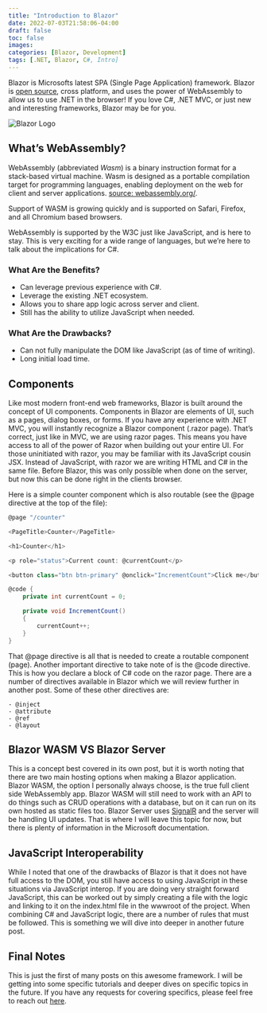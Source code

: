 ```yaml
---
title: "Introduction to Blazor"
date: 2022-07-03T21:58:06-04:00
draft: false
toc: false
images:
categories: [Blazor, Development]
tags: [.NET, Blazor, C#, Intro]
---
```


Blazor is Microsofts latest SPA (Single Page Application) framework. Blazor is [open source](<[https://github.com/dotnet/aspnetcore/tree/main/src/Components](https://github.com/dotnet/aspnetcore/tree/main/src/Components)>), cross platform, and uses the power of WebAssembly to allow us to use .NET in the browser! If you love C#, .NET MVC, or just new and interesting frameworks, Blazor may be for you.

![Blazor Logo](/img/blazor.jpg)

## What’s WebAssembly?

WebAssembly (abbreviated *Wasm*) is a binary instruction format for a stack-based virtual machine. Wasm is designed as a portable compilation target for programming languages, enabling deployment on the web for client and server applications. [source: webassembly.org/](<[https://webassembly.org/](https://webassembly.org/)>).

Support of WASM is growing quickly and is supported on Safari, Firefox, and all Chromium based browsers.

WebAssembly is supported by the W3C just like JavaScript, and is here to stay. This is very exciting for a wide range of languages, but we’re here to talk about the implications for C#.

### What Are the Benefits?

- Can leverage previous experience with C#.
- Leverage the existing .NET ecosystem.
- Allows you to share app logic across server and client.
- Still has the ability to utilize JavaScript when needed.

### What Are the Drawbacks?

- Can not fully manipulate the DOM like JavaScript (as of time of writing).
- Long initial load time.

## Components

Like most modern front-end web frameworks, Blazor is built around the concept of UI components. Components in Blazor are elements of UI, such as a pages, dialog boxes, or forms. If you have any experience with .NET MVC, you will instantly recognize a Blazor component (.razor page). That’s correct, just like in MVC, we are using razor pages. This means you have access to all of the power of Razor when building out your entire UI. For those uninitiated with razor, you may be familiar with its JavaScript cousin JSX. Instead of JavaScript, with razor we are writing HTML and C# in the same file. Before Blazor, this was only possible when done on the server, but now this can be done right in the clients browser.

Here is a simple counter component which is also routable (see the @page directive at the top of the file):

```C#
@page "/counter"

<PageTitle>Counter</PageTitle>

<h1>Counter</h1>

<p role="status">Current count: @currentCount</p>

<button class="btn btn-primary" @onclick="IncrementCount">Click me</button>

@code {
    private int currentCount = 0;

    private void IncrementCount()
    {
        currentCount++;
    }
}
```

That @page directive is all that is needed to create a routable component (page). Another important directive to take note of is the @code directive. This is how you declare a block of C# code on the razor page. There are a number of directives available in Blazor which we will review further in another post. Some of these other directives are:

    - @inject
    - @attribute
    - @ref
    - @layout

## Blazor WASM VS Blazor Server

This is a concept best covered in its own post, but it is worth noting that there are two main hosting options when making a Blazor application. Blazor WASM, the option I personally always choose, is the true full client side WebAssembly app. Blazor WASM will still need to work with an API to do things such as CRUD operations with a database, but on it can run on its own hosted as static files too. Blazor Server uses [SignalR](<[https://docs.microsoft.com/en-us/aspnet/core/signalr/introduction?view=aspnetcore-6.0](https://docs.microsoft.com/en-us/aspnet/core/signalr/introduction?view=aspnetcore-6.0)>) and the server will be handling UI updates. That is where I will leave this topic for now, but there is plenty of information in the Microsoft documentation.

## JavaScript Interoperability

While I noted that one of the drawbacks of Blazor is that it does not have full access to the DOM, you still have access to using JavaScript in these situations via JavaScript interop. If you are doing very straight forward JavaScript, this can be worked out by simply creating a file with the logic and linking to it on the index.html file in the wwwroot of the project. When combining C# and JavaScript logic, there are a number of rules that must be followed. This is something we will dive into deeper in another future post.

## Final Notes

This is just the first of many posts on this awesome framework. I will be getting into some specific tutorials and deeper dives on specific topics in the future. If you have any requests for covering specifics, please feel free to reach out [here](<[https://ryancontento.dev/#contact](https://ryancontento.dev/#contact)>).
